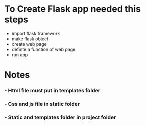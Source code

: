 # To Create Flask app needed this steps

- import flask framework
- make flask object
- create web page
- definte a function of web page
- run app

# Notes

### - Html file must put in templates folder

### - Css and js file in static folder

### - Static and templates folder in project folder
